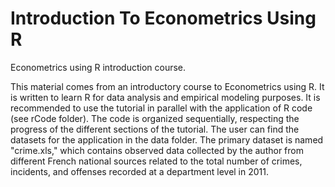 # Introduction To Econometrics Using R

Econometrics using R introduction course.

This material comes from an introductory course to Econometrics using R. It is written to learn R for data analysis and empirical modeling purposes. It is recommended to use the tutorial in parallel with the application of R code (see rCode folder). The code is organized sequentially, respecting the progress of the different sections of the tutorial. The user can find the datasets for the application in the data folder. The primary dataset is named "crime.xls," which contains observed data collected by the author from different French national sources related to the total number of crimes, incidents, and offenses recorded at a department level in 2011. 
